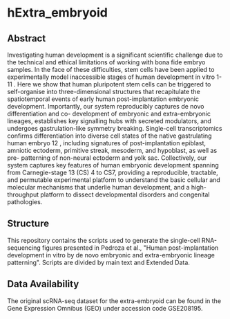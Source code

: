 # hExtra_embryoid

## Abstract
Investigating human development is a significant scientific challenge due to the
technical and ethical limitations of working with bona fide embryo samples. In the face
of these difficulties, stem cells have been applied to experimentally model inaccessible
stages of human development in vitro 1-11 . Here we show that human pluripotent stem
cells can be triggered to self-organise into three-dimensional structures that recapitulate
the spatiotemporal events of early human post-implantation embryonic development.
Importantly, our system reproducibly captures de novo differentiation and co-
development of embryonic and extra-embryonic lineages, establishes key signalling
hubs with secreted modulators, and undergoes gastrulation-like symmetry breaking.
Single-cell transcriptomics confirms differentiation into diverse cell states of the native
gastrulating human embryo 12 , including signatures of post-implantation epiblast,
amniotic ectoderm, primitive streak, mesoderm, and hypoblast, as well as pre-
patterning of non-neural ectoderm and yolk sac. Collectively, our system captures key
features of human embryonic development spanning from Carnegie-stage 13 (CS) 4 to
CS7, providing a reproducible, tractable, and permutable experimental platform to
understand the basic cellular and molecular mechanisms that underlie human
development, and a high-throughput platform to dissect developmental disorders and
congenital pathologies.

## Structure

This repository contains the scripts used to generate the single-cell RNA-sequencing figures presented in Pedroza et al., "Human post-implantation development in vitro by de novo embryonic and extra-embryonic lineage patterning". Scripts are divided by main text and Extended Data.

## Data Availability

The original scRNA-seq dataset for the extra-embryoid can be found in the Gene Expression Omnibus (GEO) under accession code GSE208195.
